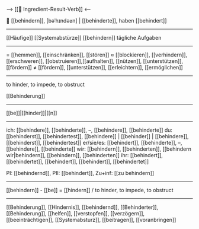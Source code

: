--> [[🎯 Ingredient-Result-Verb]] <--

🚧 [[behindern]], [bəˈhɪndəʁn] | [[behinderte]], haben [[behindert]]

---
[[Häufige]] [[Systemabstürze]] [[behindern]] tägliche Aufgaben

---
= [[hemmen]], [[einschränken]], [[stören]]
≈ [[blockieren]], [[verhindern]], [[erschweren]], [[obstruieren]],[[aufhalten]], [[nützen]], [[unterstützen]],  [[fördern]]
≠ [[fördern]], [[unterstützen]], [[erleichtern]], [[ermöglichen]]

---
to hinder, to impede, to obstruct

[[Behinderung]]

---
[[be]]|[[hinder]]|[[n]]

---
ich: [[behindere]], [[behinderte]], –, [[behindere]], [[behinderte]]
du: [[behinderst]], [[behindertest]], [[behindere]] | [[behinder]] | [[behindere]], [[behinderst]], [[behindertest]]
er/sie/es: [[behindert]], [[behinderte]], –, [[behindere]], [[behinderte]]
wir: [[behindern]], [[behinderten]], [[behindern wir|behindern]], [[behindern]], [[behinderten]]
ihr: [[behindert]], [[behindertet]], [[behindert]], [[behindert]], [[behindertet]]

PI: [[behindernd]], PII: [[behindert]], Zu+inf: [[zu behindern]]

---
[[behindern]] - [[be]] = [[hindern]] / to hinder, to impede, to obstruct

---
[[Behinderung]], [[Hindernis]], [[behindernd]], [[Behinderter]], [[Behinderung]], [[helfen]], [[verstopfen]], [[verzögern]], [[beeinträchtigen]], [[Systemabsturz]], [[beitragen]], [[voranbringen]]
